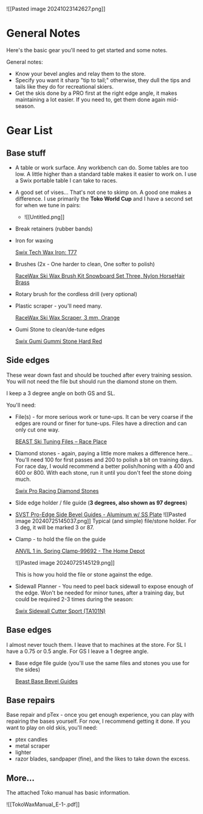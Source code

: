 ![[Pasted image 20241023142627.png]]
# General Notes

Here's the basic gear you'll need to get started and some notes.

General notes:

- Know your bevel angles and relay them to the store.
- Specify you want it sharp "tip to tail;" otherwise, they dull the tips and tails like they do for recreational skiers.
- Get the skis done by a PRO first at the right edge angle, it makes maintaining a lot easier. If you need to, get them done again mid-season.

# Gear List

## Base stuff

- A table or work surface. Any workbench can do. Some tables are too low. A little higher than a standard table makes it easier to work on. I use a Swix portable table I can take to races.
- A good set of vises... That's not one to skimp on. A good one makes a difference. I use primarily the **Toko World Cup** and I have a second set for when we tune in pairs:
	- ![[Untitled.png]]

- Break retainers (rubber bands)
- Iron for waxing
    
    [Swix Tech Wax Iron: T77](https://swixsport.com/us/tools/irons/t77-waxing-iron-economy-110v--T77110-V/)
    
- Brushes (2x - One harder to clean, One softer to polish)
    
    [RaceWax Ski Wax Brush Kit Snowboard Set Three, Nylon HorseHair Brass](https://www.racewax.com/sw-tl-stlbrush-oval/#626b/fullscreen/m=and&q=oval+brush)
    
- Rotary brush for the cordless drill (very optional)
- Plastic scraper - you'll need many.
    
    [RaceWax Ski Wax Scraper, 3 mm, Orange](https://www.racewax.com/racewax-snowboard-wax-scraper-9-inch/)
    
- Gumi Stone to clean/de-tune edges
    
    [Swix Gumi Gummi Stone Hard Red](https://www.racewax.com/pb-5111/)
    

## Side edges

These wear down fast and should be touched after every training session. You will not need the file but should run the diamond stone on them. 

I keep a 3 degree angle on both GS and SL.

You'll need:

- File(s) - for more serious work or tune-ups. It can be very coarse if the edges are round or finer for tune-ups. Files have a direction and can only cut one way.
	
	[BEAST Ski Tuning Files – Race Place](https://the-raceplace.com/products/beast-file)
    
- Diamond stones - again, paying a little more makes a difference here... You'll need 100 for first passes and 200 to polish a bit on training days. For race day, I would recommend a better polish/honing with a 400 and 600 or 800. With each stone, run it until you don't feel the stone doing much.
    
    [Swix Pro Racing Diamond Stones](https://the-raceplace.com/products/swix-pro-racing-diamond-stones)
    
- Side edge holder / file guide (**3 degrees, also shown as 97 degrees**)
- 
	[SVST Pro-Edge Side Bevel Guides - Aluminum w/ SS Plate](https://www.tognar.com/svst-pro-edge-side-bevel-guides-aluminum-w-ss-plate/)
	    ![[Pasted image 20240725145037.png]]
    Typical (and simple) file/stone holder. For 3 deg, it will be marked 3 or 87.
    
- Clamp - to hold the file on the guide
    
    [ANVIL 1 in. Spring Clamp-99692 - The Home Depot](https://www.homedepot.com/p/ANVIL-1-in-Spring-Clamp-99692/302755767)

	![[Pasted image 20240725145129.png]]
    
    This is how you hold the file or stone against the edge.
    
- Sidewall Planner - You need to peel back sidewall to expose enough of the edge. Won't be needed for minor tunes, after a training day, but could be required 2-3 times during the season:
    
    [Swix Sidewall Cutter Sport (TA101N)](https://www.tognar.com/swix-sidewall-cutter-sport-ta101n/)
    

## Base edges

I almost never touch them. I leave that to machines at the store. For SL I have a 0.75 or 0.5 angle. For GS I leave a 1 degree angle.

- Base edge file guide (you'll use the same files and stones you use for the sides)

	[Beast Base Bevel Guides](https://www.tognar.com/beast-base-bevel-guides/)
    
## Base repairs

Base repair and pTex - once you get enough experience, you can play with repairing the bases yourself. For now, I recommend getting it done. If you want to play on old skis, you'll need:

- ptex candles
- metal scraper
- lighter
- razor blades, sandpaper (fine), and the likes to take down the excess.

## More...

The attached Toko manual has basic information.

![[TokoWaxManual_E-1-.pdf]]

